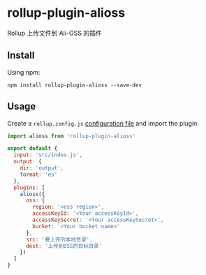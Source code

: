 # rollup-plugin-alioss

Rollup 上传文件到 Ali-OSS 的插件

## Install

Using npm:

```console
npm install rollup-plugin-alioss --save-dev
```

## Usage

Create a `rollup.config.js` [configuration file](https://www.rollupjs.org/guide/en/#configuration-files) and import the plugin:

```js
import alioss from 'rollup-plugin-alioss'

export default {
  input: 'src/index.js',
  output: {
    dir: 'output',
    format: 'es'
  },
  plugins: [
    alioss({
      oss: {
        region: '<oss region>',
        accessKeyId: '<Your accessKeyId>',
        accessKeySecret: '<Your accessKeySecret>',
        bucket: '<Your bucket name>'
      },
      src: '要上传的本地目录',
      dest: '上传到OSS的目标目录'
    })
  ]
}
```
